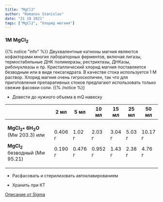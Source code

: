 ```yaml
---
title: "MgCl2"
author: "Romanov Stanislav"
date: "21 10 2021"
tags: ["MgCl2", "Хлорид магния"]
---
```


### 1M MgCl<sub>2</sub>

{{% notice "info" %}}
Двухвалентные катионы магния являются кофакторами многих лабораторных ферментов, включая лигазы, термостабильные ДНК полимеразы, рестриктазы, ДНКазы, рибонуклеазы и пр. Кристаллический хлорид магния поставляется безводным или в виде гексагидрата. В качестве стока используется 1 М раствор. Хлорид магния очень гигроскопичен, так что для приготовления препаративных стоков предлагают использовать только свежие фасовки соли.
{{% /notice %}}

-   Довести до нужного объема в mQ навеску

<table style="width:100%;">
<colgroup>
<col style="width: 38%" />
<col style="width: 10%" />
<col style="width: 10%" />
<col style="width: 10%" />
<col style="width: 9%" />
<col style="width: 9%" />
<col style="width: 10%" />
</colgroup>
<thead>
<tr class="header">
<th></th>
<th>2 мл</th>
<th>5 мл</th>
<th>10 мл</th>
<th>15 мл</th>
<th>25 мл</th>
<th>50 мл</th>
</tr>
</thead>
<tbody>
<tr class="odd">
<td><p><strong>MgCl<sub>2</sub>• 6H<sub>2</sub>O</strong> (Mw 203.3) или</p>
<p><strong>MgCl<sub>2</sub></strong> безводный (Mw 95.21)</p></td>
<td><p>0.406 г</p>
<p>0.190 г</p></td>
<td><p>1.02 г</p>
<p>0.476 г</p></td>
<td><p>2.03 г</p>
<p>0.952 г</p></td>
<td><p>3.04 г</p>
<p>1.43 г</p></td>
<td><p>5.03 г</p>
<p>2.38 г</p></td>
<td><p>10.17 г</p>
<p>4.76 г</p></td>
</tr>
</tbody>
</table>

-   Расфасовать и стерилизовать автоклавированием

-   Хранить при КТ

[Описание от Sigma](https://www.sigmaaldrich.cn/deepweb/assets/sigmaaldrich/product/documents/189/478/m2393pis.pdf)
